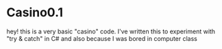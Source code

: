 # Casino0.1
hey!
this is a very basic "casino" code.
I've written this to experiment with "try & catch" in C# and also because I was bored in computer class

